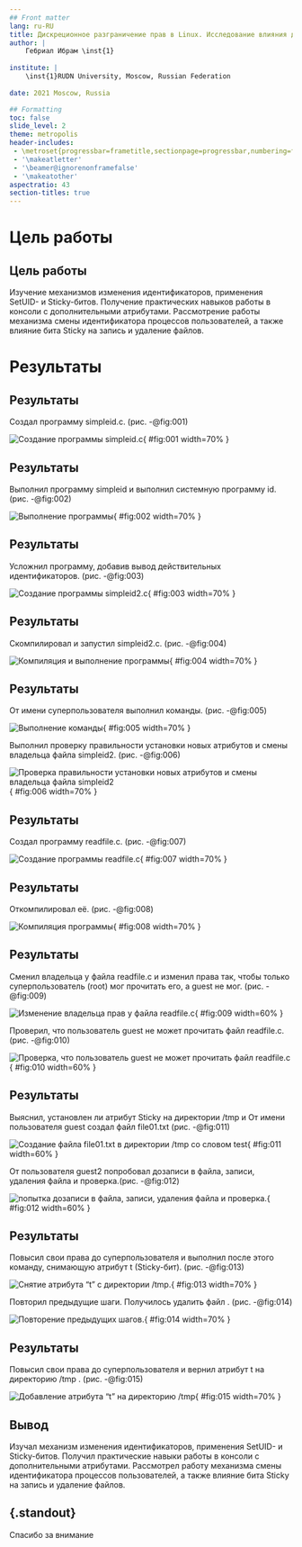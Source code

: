 ```yaml
---
## Front matter
lang: ru-RU
title: Дискреционное разграничение прав в Linux. Исследование влияния дополнительных атрибутов.
author: |
	Гебриал Ибрам \inst{1}
	
institute: |
	\inst{1}RUDN University, Moscow, Russian Federation
	
date: 2021 Moscow, Russia

## Formatting
toc: false
slide_level: 2
theme: metropolis
header-includes: 
 - \metroset{progressbar=frametitle,sectionpage=progressbar,numbering=fraction}
 - '\makeatletter'
 - '\beamer@ignorenonframefalse'
 - '\makeatother'
aspectratio: 43
section-titles: true
---
```


# Цель работы

## Цель работы

Изучение механизмов изменения идентификаторов, применения SetUID- и Sticky-битов. Получение практических навыков работы в консоли с дополнительными атрибутами. Рассмотрение работы механизма смены идентификатора процессов пользователей, а также влияние бита Sticky на запись и удаление файлов.

# Результаты

## Результаты

Cоздал программу simpleid.c. (рис. -@fig:001)

![Создание программы simpleid.c](image/3.png){ #fig:001 width=70% }

## Результаты

Выполнил программу simpleid и выполнил системную программу id. (рис. -@fig:002)

![Выполнение программы](image/5.png){ #fig:002 width=70% }

## Результаты

Усложнил программу, добавив вывод действительных идентификаторов. (рис. -@fig:003)

![Создание программы simpleid2.c](image/6.png){ #fig:003 width=70% }

## Результаты

Скомпилировал и запустил simpleid2.c. (рис. -@fig:004)

![Компиляция и выполнение программы](image/7.png){ #fig:004 width=70% }

## Результаты

От имени суперпользователя выполнил команды. (рис. -@fig:005)

![Выполнение команды](image/8.png){ #fig:005 width=70% }

Выполнил проверку правильности установки новых атрибутов и смены владельца файла simpleid2. (рис. -@fig:006)

![Проверка правильности установки новых атрибутов и смены владельца файла simpleid2](image/9.png){ #fig:006 width=70% }

## Результаты

Создал программу readfile.c. (рис. -@fig:007)

![Создание программы readfile.c](image/15.png){ #fig:007 width=70% }

## Результаты

Откомпилировал её. (рис. -@fig:008)

![Компиляция программы](image/16.png){ #fig:008 width=70% }

## Результаты

Сменил владельца у файла readfile.c  и изменил права так, чтобы только суперпользователь (root) мог прочитать его, a guest не мог. (рис. -@fig:009)

![ Изменение владельца  прав у файла readfile.c](image/17.png){ #fig:009 width=60% }



Проверил, что пользователь guest не может прочитать файл readfile.c. (рис. -@fig:010)

![Проверка, что пользователь guest не может прочитать файл readfile.c](image/19.png){ #fig:010 width=60% }

## Результаты

Выяснил, установлен ли атрибут Sticky на директории /tmp и От имени пользователя guest создал файл file01.txt (рис. -@fig:011)

![Создание файла file01.txt в директории /tmp со словом test ](image/26.png){ #fig:011 width=60% }

От пользователя guest2 попробовал дозаписи в файла, записи, удаления файла и проверка.(рис. -@fig:012)

![попытка дозаписи в файла, записи, удаления файла и проверка. ](image/32.png){ #fig:012 width=60% }

## Результаты

Повысил свои права до суперпользователя и выполнил после этого команду, снимающую атрибут t (Sticky-бит). (рис. -@fig:013)

![Снятие атрибута “t” с директории /tmp. ](image/34.png){ #fig:013 width=70% }

Повторил предыдущие шаги. Получилось удалить файл . (рис. -@fig:014)

![Повторение предыдущих шагов. ](image/37.png){ #fig:014 width=70% }


## Результаты

Повысил свои права до суперпользователя и вернил атрибут t на директорию /tmp . (рис. -@fig:015)

![Добавление атрибута “t” на директорию /tmp ](image/39.png){ #fig:015 width=70% }

## Вывод

Изучал механизм изменения идентификаторов, применения SetUID- и Sticky-битов. Получил практические навыки работы в консоли с дополнительными атрибутами. Рассмотрел работу механизма смены идентификатора процессов пользователей, а также влияние бита Sticky на запись и удаление файлов.

## {.standout}

Спасибо за внимание 
